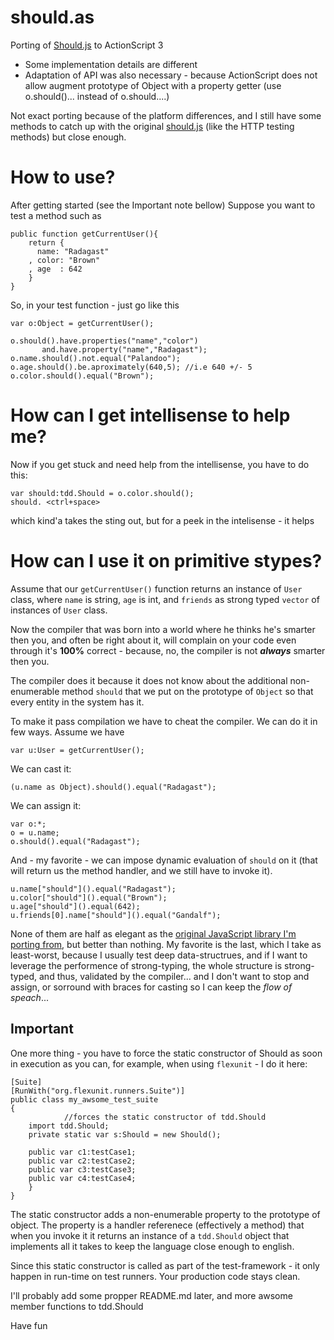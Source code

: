 should.as
=========

Porting of [Should.js](https://github.com/visionmedia/should.js)  to ActionScript 3

* Some implementation details are different
* Adaptation of API was also necessary - because ActionScript does not allow augment 
  prototype of Object with a property getter
  (use o.should()... instead of o.should....)

Not exact porting because of the platform differences, 
and I still have some methods to catch up with the original [should.js](https://github.com/visionmedia/should.js)
(like the HTTP testing methods) but close enough. 


How to use?
===========

After getting started (see the Important note bellow)
Suppose you want to test a method such as
```
public function getCurrentUser(){ 
    return { 
      name: "Radagast"
    , color: "Brown"
    , age  : 642
    }
}

```
So, in your test function - just go like this


```
var o:Object = getCurrentUser();

o.should().have.properties("name","color")
       and.have.property("name","Radagast");
o.name.should().not.equal("Palandoo");
o.age.should().be.aproximately(640,5); //i.e 640 +/- 5 
o.color.should().equal("Brown");
```

How can I get intellisense to help me?
==============

Now if you get stuck and need help from the intellisense, you have to do this:

```
var should:tdd.Should = o.color.should();
should. <ctrl+space>
```

which kind'a takes the sting out, but for a peek in the intelisense - it helps

How can I use it on primitive stypes?
=========
Assume that our `getCurrentUser()` function returns an instance of `User` class, 
where `name` is string, `age` is int, and `friends` as strong typed `vector` of 
instances of `User` class.

Now the compiler that was born into a world where he thinks he's smarter then you, 
and often be right about it, will complain on your code even through it's **100%** 
correct - because, no, the compiler is not ***always*** smarter then you.

The compiler does it because it does not know about the additional non-enumerable
method `should` that we put on the prototype of `Object` so that every entity in 
the system has it.


To make it pass compilation we have to cheat the compiler.
We can do it in few ways.
Assume we have
```
var u:User = getCurrentUser();
```
We can cast it:
```
(u.name as Object).should().equal("Radagast");
```

We can assign it:
```
var o:*;
o = u.name;
o.should().equal("Radagast");
```

And - my favorite - we can impose dynamic evaluation of `should` on it (that will 
return us the method handler, and we still have to invoke it).
```
u.name["should"]().equal("Radagast");
u.color["should"]().equal("Brown");
u.age["should"]().equal(642);
u.friends[0].name["should"]().equal("Gandalf");
```
None of them are half as elegant as the 
[original JavaScript library I'm porting from](https://github.com/visionmedia/should.js), 
but better than nothing.
My favorite is the last, which I take as least-worst, because I usually test deep 
data-structrues, and if I want to leverage the performence of strong-typing, the whole
structure is strong-typed, and thus, validated by the compiler...
and I don't want to stop and assign, or sorround with braces for casting so I can 
keep the *flow of speach*...

Important
---------

One more thing - you have to force the static constructor of Should as soon in
execution as you can, for example, when using `flexunit` - I do it here:

```
[Suite]
[RunWith("org.flexunit.runners.Suite")]
public class my_awsome_test_suite
{
            //forces the static constructor of tdd.Should
    import tdd.Should;
    private static var s:Should = new Should(); 

    public var c1:testCase1;
    public var c2:testCase2;
    public var c3:testCase3;
    public var c4:testCase4;
    }
}
```    
The static constructor adds a non-enumerable property to the prototype of object.
The property is a handler referenece (effectively a method) that when you invoke it
it returns an instance of a `tdd.Should` object that implements all it takes to keep
the language close enough to english.

Since this static constructor is called as part of the test-framework - it only happen 
in run-time on test runners. Your production code stays clean.


I'll probably add some propper README.md later, and more awsome member functions to tdd.Should

Have fun

  
